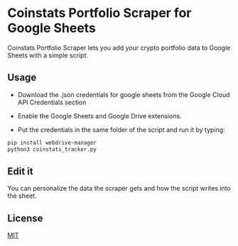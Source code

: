# Coinstats Portfolio Scraper for Google Sheets

Coinstats Portfolio Scraper lets you add your crypto portfolio data to Google Sheets with a simple script.

## Usage

- Download the .json credentials for google sheets from the Google Cloud API Credentials section 

- Enable the Google Sheets and Google Drive extensions.

- Put the credentials in the same folder of the script and run it by typing:

```bash
pip install webdrive-manager
python3 coinstats_tracker.py
```

## Edit it

You can personalize the data the scraper gets and how the script writes into the sheet.

## License
[MIT](https://choosealicense.com/licenses/mit/)